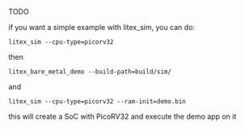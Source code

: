 TODO

if you want a simple example with litex_sim, you can do:

`litex_sim --cpu-type=picorv32`

then

`litex_bare_metal_demo --build-path=build/sim/`

and

`litex_sim --cpu-type=picorv32 --ram-init=demo.bin`

this will create a SoC with PicoRV32 and execute the demo app on it 



